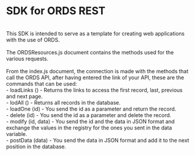 # SDK for ORDS REST
<br>
This SDK is intended to serve as a template for creating web applications with the use of ORDS.
<br>
<br>
The ORDSResources.js document contains the methods used for the various requests.
<br>
<br>
From the index.js document, the connection is made with the methods that call the ORDS API, after having entered the link of your API, these are the commands that can be used:
<br>
  - loadLinks () - Returns the links to access the first record, last, previous and next page.
<br>
- lodAll () - Returns all records in the database.
<br>
- loadOne (id) - You send the id as a parameter and return the record.
<br>
- delete (id) - You send the id as a parameter and delete the record.
<br>
- modify (id, data) - You send the id and the data in JSON format and exchange the values in the registry for the ones you sent in the data variable.
<br>
- postData (data) - You send the data in JSON format and add it to the next position in the database.
